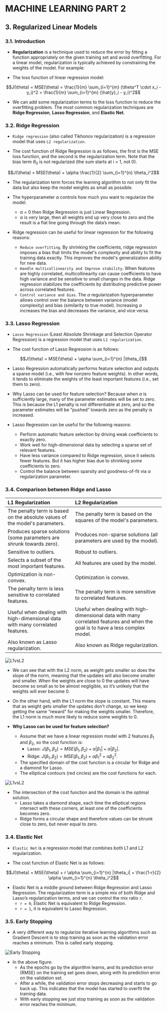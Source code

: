 # **MACHINE LEARNING PART 2**

## **3. Regularized Linear Models**

### **3.1. Introduction**

- **Regularization** is a technique used to reduce the error by fitting a function appropriately on the given training set and avoid overfitting. For a linear model, regularization is typically achieved by constraining the weights of the model. For example:

- The loss function of linear regression model:

```math
J(\theta) = MSE(\theta) = \frac{1}{m} \sum_{i=1}^{m} (\theta^T \cdot x_i - y_i)^2 =  \frac{1}{m} \sum_{i=1}^{m} (\hat{y}_i - y_i)^2
```

- We can add some regularization terms to the loss function to reduce the overfitting problem. The most common regularization techniques are **Ridge Regression**, **Lasso Regression**, and **Elastic Net**.

### **3.2. Ridge Regression**

- `Ridge regression` (also called Tikhonov regularization) is a regression model that uses `L2 regularization`.

- The cost function of Ridge Regression is as follows, the first is the MSE loss function, and the second is the regularization term. Note that the bias term $`\theta_0`$ is not regularized (the sum starts at i = 1, not 0).

```math
J(\theta) = MSE(\theta) + \alpha \frac{1}{2} \sum_{i=1}^{n} \theta_i^2
```

- The regularization term forces the learning algorithm to not only fit the data but also keep the model weights as small as possible.

- The hyperparameter $`\alpha`$ controls how much you want to regularize the model.
  - $`\alpha`$ = 0 then Ridge Regression is just Linear Regression.
  - $`\alpha`$ is very large, then all weights end up very close to zero and the result is a flat line going through the data’s mean.

- Ridge regression can be useful for linear regression for the following reasons:
  - `Reduce overfitting`. By shrinking the coefficients, ridge regression imposes a bias that limits the model's complexity and ability to fit the training data exactly. This improves the model's generalization ability for new data.
  - `Handle multicollinearity and Improve stability`. When features are highly correlated, multicollinearity can cause coefficients to have high variance and be sensitive to small changes in the data. Ridge regression stabilizes the coefficients by distributing predictive power across correlated features.
  - `Control variance and bias`. The $`\alpha`$ regularization hyperparameter allows control over the balance between variance (model complexity) and bias (similarity to true model). Increasing $`\alpha`$ increases the bias and decreases the variance, and vice versa.

### **3.3. Lasso Regression**

- `Lasso Regression` (Least Absolute Shrinkage and Selection Operator Regression) is a regression model that uses `L1 regularization`.

- The cost function of Lasso Regression is as follows:

```math
J(\theta) = MSE(\theta) + \alpha \sum_{i=1}^{n} |\theta_i|
```

- Lasso Regression automatically performs feature selection and outputs a sparse model (i.e., with few nonzero feature weights). In other words, it tends to eliminate the weights of the least important features (i.e., set them to zero).

- Why Lasso can be used for feature selection? Because when $`\alpha`$ is sufficiently large, many of the parameter estimates will be set to zero. This is because the L1 penalty is not differentiable at zero, and so the parameter estimates will be “pushed” towards zero as the penalty is increased.

- Lasso Regression can be useful for the following reasons:
  - Perform automatic feature selection by driving weak coefficients to exactly zero.
  - Work well for high-dimensional data by selecting a sparse set of relevant features.
  - Have less variance compared to Ridge regression, since it selects fewer features. But it has higher bias due to shrinking some coefficients to zero.
  - Control the balance between sparsity and goodness-of-fit via $`\alpha`$ regularization parameter.

### **3.4. Comparison between Ridge and Lasso**

| L1 Regularization | L2 Regularization |
|:--|:--|
| The penalty term is based on the absolute values of the model's parameters.| The penalty term is based on the squares of the model's parameters.|
| Produces sparse solutions (some parameters are shrunk towards zero).| Produces non-sparse solutions (all parameters are used by the model). |
| Sensitive to outliers.| Robust to outliers.|
| Selects a subset of the most important features.| All features are used by the model.|
| Optimization is non-convex.| Optimization is convex.|
| The penalty term is less sensitive to correlated features.| The penalty term is more sensitive to correlated features.|
| Useful when dealing with high-dimensional data with many correlated features.| Useful when dealing with high-dimensional data with many correlated features and when the goal is to have a less complex model.|
| Also known as Lasso regularization.| Also known as Ridge regularization.|

![L1vsL2](https://miro.medium.com/v2/resize:fit:720/1*etUdoAT3P51qjMiadDRHhQ.gif)

- We can see that with the L2 norm, as weight gets smaller so does the slope of the norm, meaning that the updates will also become smaller and smaller. When the weights are close to 0 the updates will have become so small as to be almost negligible, so it’s unlikely that the weights will ever become 0.

- On the other hand, with the L1 norm the slope is constant. This means that as weight gets smaller the updates don’t change, so we keep getting the same “reward” for making the weights smaller. Therefore, the L1 norm is much more likely to reduce some weights to 0.

- **Why Lasso can be used for feature selection?**
  - Assume that we have  a linear regression model with 2 features $`\beta_1`$ and $`\beta_2`$, so the cost function is:
    - Lasso: $`J(\beta_1, \beta_2) = MSE(\beta_1, \beta_2) + \alpha |\beta_1| + \alpha |\beta_2|`$.
    - Ridge: $`J(\beta_1, \beta_2) = MSE(\beta_1, \beta_2) + \alpha \beta_1^2 + \alpha \beta_2^2`$.
  - The specified domain of the cost function is a circular for Ridge and a diamond for Lasso.
  - The elliptical contours (red circles) are the cost functions for each.

![L1vsL2](https://images.datacamp.com/image/upload/v1648205672/image18_a3zz7y.png)

- The intersection of the cost function and the domain is the optimal solution.
  - Lasso takes a diamond shape, each time the elliptical regions intersect with these corners, at least one of the coefficients becomes zero.
  - Ridge forms a circular shape and therefore values can be shrunk close to zero, but never equal to zero.

### **3.4. Elastic Net**

- `Elastic Net` is a regression model that combines both L1 and L2 regularization.

- The cost function of Elastic Net is as follows:

```math
J(\theta) = MSE(\theta) + r \alpha \sum_{i=1}^{n} |\theta_i| + \frac{1-r}{2} \alpha \sum_{i=1}^{n} \theta_i^2
```

- Elastic Net is a middle ground between Ridge Regression and Lasso Regression. The regularization term is a simple mix of both Ridge and Lasso’s regularization terms, and we can control the mix ratio `r`.
  - `r = 0`, Elastic Net is equivalent to Ridge Regression.
  - `r = 1`, it is equivalent to Lasso Regression.

### **3.5. Early Stopping**

- A very different way to regularize iterative learning algorithms such as Gradient Descent is to stop training as soon as the validation error reaches a minimum. This is called early stopping.

![Early Stopping](https://img1.daumcdn.net/thumb/R1280x0/?scode=mtistory2&fname=https:%2F%2Fblog.kakaocdn.net%2Fdn%2Fd3sl2A%2FbtqDvYdRCkM%2FAn0fCdvjk6MLUUSLYk4dKK%2Fimg.png)

- In the above figure:
  - As the epochs go by the algorithm learns, and its prediction error (RMSE) on the training set goes down, along with its prediction error on the validation set.
  - After a while, the validation error stops decreasing and starts to go back up. This indicates that the model has started to overfit the training data.
  - With early stopping we just stop training as soon as the validation error reaches the minimum.
